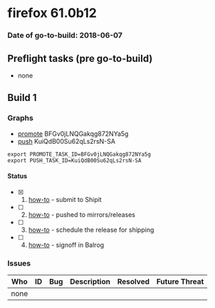 # firefox 61.0b12

### Date of go-to-build: 2018-06-07

## Preflight tasks (pre go-to-build)
- none

## Build 1  

### Graphs
* [promote](https://tools.taskcluster.net/push-inspector/#/BFGv0jLNQGakqg872NYa5g) BFGv0jLNQGakqg872NYa5g
* [push](https://tools.taskcluster.net/push-inspector/#/KuiQdB00Su62qLs2rsN-SA) KuiQdB00Su62qLs2rsN-SA
```
export PROMOTE_TASK_ID=BFGv0jLNQGakqg872NYa5g
export PUSH_TASK_ID=KuiQdB00Su62qLs2rsN-SA
```


#### Status
- [x] 1.  [how-to](https://wiki.mozilla.org/Release:Release_Automation_on_Mercurial:Starting_a_Release#Submit_to_Ship_It)  - submit to Shipit
- [ ] 2.  [how-to](https://github.com/mozilla-releng/releasewarrior-2.0/blob/master/docs/release-promotion/desktop/howto.md#push-artifacts-to-releases-directory)  - pushed to mirrors/releases
- [ ] 3.  [how-to](https://github.com/mozilla-releng/releasewarrior-2.0/blob/master/docs/release-promotion/desktop/howto.md#ship-the-release)  - schedule the release for shipping
- [ ] 4.  [how-to](https://github.com/mozilla-releng/releasewarrior-2.0/blob/master/docs/release-promotion/desktop/howto.md#obtain-sign-offs-for-changes)  - signoff in Balrog

### Issues
| Who                 | ID               | Bug                                                                 | Description                | Resolved                | Future Threat                |
| ------------------- | ---------------- | ------------------------------------------------------------------- | -------------------------- | ----------------------- | ---------------------------- |
| none | | | | | |

